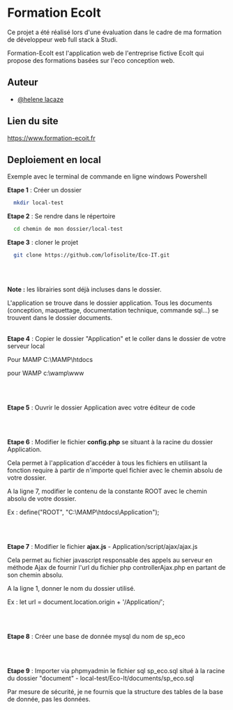 
# Formation EcoIt

Ce projet a été réalisé lors d'une évaluation dans le cadre de ma formation de développeur web full stack à Studi.

Formation-EcoIt est l'application web de l'entreprise fictive EcoIt qui  propose des formations basées sur l'eco conception web. 




## Auteur

- [@helene lacaze](https://github.com/lofisolite)



## Lien du site

https://www.formation-ecoit.fr


## Deploiement en local


Exemple avec le terminal de commande en ligne windows Powershell


**Etape 1** : Créer un dossier
```bash
  mkdir local-test
```

**Etape 2** : Se rendre dans le répertoire

```bash
  cd chemin de mon dossier/local-test
```

**Etape 3** : cloner le projet
```bash
  git clone https://github.com/lofisolite/Eco-IT.git
```
<br />
<br />

**Note :** les librairies sont déjà incluses dans le dossier.

L'application se trouve dans le dossier application. Tous les documents (conception, maquettage, documentation technique, commande sql...) se trouvent dans le dossier documents.
<br />
<br />

**Etape 4** : Copier le dossier "Application" et le coller dans le dossier de votre serveur local

Pour MAMP
C:\MAMP\htdocs

pour WAMP
c:\wamp\www

<br />
<br />

**Etape 5** : Ouvrir le dossier Application avec votre éditeur de code

<br />
<br />

**Etape 6** : Modifier le fichier **config.php** se situant à la racine du dossier Application.


Cela permet à l'application d'accéder à tous les fichiers en utilisant la fonction require à partir de n'importe quel fichier avec le chemin absolu de votre dossier.


A la ligne 7, modifier le contenu de la constante ROOT avec le chemin absolu de votre dossier.


Ex : define("ROOT", "C:\MAMP\htdocs\Application");

<br />
<br />

**Etape 7** : Modifier le fichier **ajax.js** - Application/script/ajax/ajax.js 


Cela permet au fichier javascript responsable des appels au serveur en méthode Ajax de fournir l'url du fichier php controllerAjax.php en partant de son chemin absolu.


A la ligne 1, donner le nom du dossier utilisé.


Ex : let url = document.location.origin + '/Application/';

<br />
<br />

**Etape 8** : Créer une base de donnée mysql du nom de sp_eco

<br />
<br />

**Etape 9** : Importer via phpmyadmin le fichier sql sp_eco.sql situé à la racine du dossier "document" - local-test/Eco-It/documents/sp_eco.sql


Par mesure de sécurité, je ne fournis que la structure des tables de la base de donnée, pas les données.
